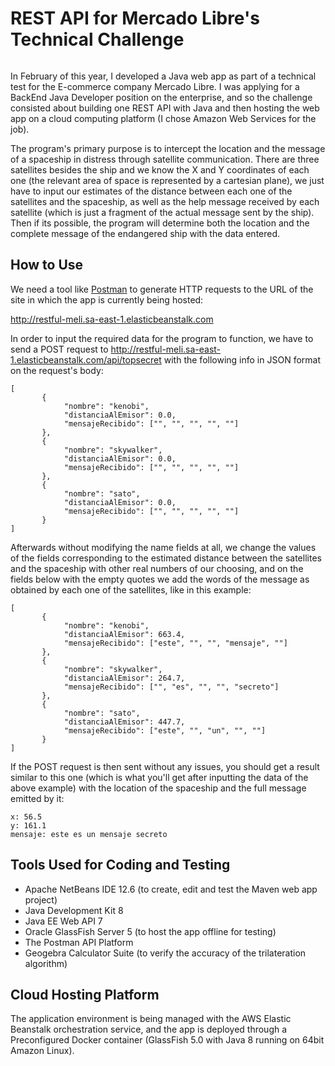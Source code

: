 # REST API for Mercado Libre's Technical Challenge

<p align="center">
  <img src="https://github.com/FedericoMilesi/restful-meli/blob/main/sat.png" alt=""/>
</p>

In February of this year, I developed a Java web app as part of a technical test for the E-commerce company Mercado Libre. I was applying for a BackEnd Java Developer position on the enterprise, and so the challenge consisted about building one REST API with Java and then hosting the web app on a cloud computing platform (I chose Amazon Web Services for the job). 

The program's primary purpose is to intercept the location and the message of a spaceship in distress through satellite communication. There are three satellites besides the ship and we know the X and Y coordinates of each one (the relevant area of space is represented by a cartesian plane), we just have to input our estimates of the distance between each one of the satellites and the spaceship, as well as the help message received by each satellite (which is just a fragment of the actual message sent by the ship). Then if its possible, the program will determine both the location and the complete message of the endangered ship with the data entered.

## How to Use

We need a tool like [Postman](https://www.postman.com/) to generate HTTP requests to the URL of the site in which the app is currently being hosted:

http://restful-meli.sa-east-1.elasticbeanstalk.com

In order to input the required data for the program to function, we have to send a POST request to http://restful-meli.sa-east-1.elasticbeanstalk.com/api/topsecret with the following info in JSON format on the request's body:


```
[
       {
            "nombre": "kenobi",
            "distanciaAlEmisor": 0.0,
            "mensajeRecibido": ["", "", "", "", ""]
       },
       {
            "nombre": "skywalker",
            "distanciaAlEmisor": 0.0,
            "mensajeRecibido": ["", "", "", "", ""]
       },
       {
            "nombre": "sato",
            "distanciaAlEmisor": 0.0,
            "mensajeRecibido": ["", "", "", "", ""]
       }
]
```

Afterwards without modifying the name fields at all, we change the values of the fields corresponding to the estimated distance between the satellites and the spaceship with other real numbers of our choosing, and on the fields below with the empty quotes we add the words of the message as obtained by each one of the satellites, like in this example:

```
[
       {
            "nombre": "kenobi",
            "distanciaAlEmisor": 663.4,
            "mensajeRecibido": ["este", "", "", "mensaje", ""]
       },
       {
            "nombre": "skywalker",
            "distanciaAlEmisor": 264.7,
            "mensajeRecibido": ["", "es", "", "", "secreto"]
       },
       {
            "nombre": "sato",
            "distanciaAlEmisor": 447.7,
            "mensajeRecibido": ["este", "", "un", "", ""]
       }
]
```

If the POST request is then sent without any issues, you should get a result similar to this one (which is what you'll get after inputting the data of the above example) with the location of the spaceship and the full message emitted by it:

```
x: 56.5
y: 161.1
mensaje: este es un mensaje secreto 
```

## Tools Used for Coding and Testing

- Apache NetBeans IDE 12.6 (to create, edit and test the Maven web app project)
- Java Development Kit 8
- Java EE Web API 7
- Oracle GlassFish Server 5 (to host the app offline for testing)
- The Postman API Platform
- Geogebra Calculator Suite (to verify the accuracy of the trilateration algorithm)

## Cloud Hosting Platform

The application environment is being managed with the AWS Elastic Beanstalk orchestration service, and the app is deployed through a Preconfigured Docker container (GlassFish 5.0 with Java 8 running on 64bit Amazon Linux).
